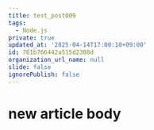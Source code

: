 ```yaml
---
title: test_post009
tags:
  - Node.js
private: true
updated_at: '2025-04-14T17:00:18+09:00'
id: 761b766442a515d2308d
organization_url_name: null
slide: false
ignorePublish: false
---
```

# new article body

